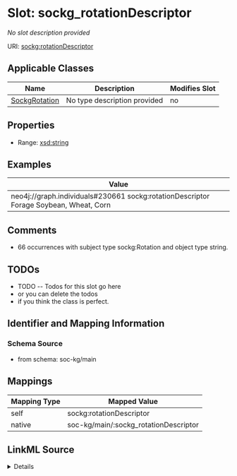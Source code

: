 

# Slot: sockg_rotationDescriptor


_No slot description provided_





URI: [sockg:rotationDescriptor](http://www.semanticweb.org/sockg/ontologies/2024/0/soil-carbon-ontology/rotationDescriptor)



<!-- no inheritance hierarchy -->





## Applicable Classes

| Name | Description | Modifies Slot |
| --- | --- | --- |
| [SockgRotation](../classes/SockgRotation.md) | No type description provided |  no  |







## Properties

* Range: [xsd:string](http://www.w3.org/2001/XMLSchema#string)






## Examples

| Value |
| --- |
| neo4j://graph.individuals#230661 sockg:rotationDescriptor Forage Soybean, Wheat, Corn |

## Comments

* 66 occurrences with subject type sockg:Rotation and object type string.

## TODOs

* TODO -- Todos for this slot go here
* or you can delete the todos
* if you think the class is perfect.

## Identifier and Mapping Information







### Schema Source


* from schema: soc-kg/main




## Mappings

| Mapping Type | Mapped Value |
| ---  | ---  |
| self | sockg:rotationDescriptor |
| native | soc-kg/main/:sockg_rotationDescriptor |




## LinkML Source

<details>
```yaml
name: sockg_rotationDescriptor
description: No slot description provided
todos:
- TODO -- Todos for this slot go here
- or you can delete the todos
- if you think the class is perfect.
comments:
- 66 occurrences with subject type sockg:Rotation and object type string.
examples:
- value: neo4j://graph.individuals#230661 sockg:rotationDescriptor Forage Soybean,
    Wheat, Corn
from_schema: soc-kg/main
rank: 1000
slot_uri: sockg:rotationDescriptor
alias: sockg_rotationDescriptor
domain_of:
- sockg_Rotation
range: string

```
</details>